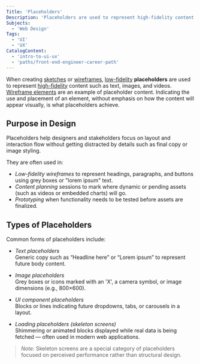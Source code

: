 ```yaml
---
Title: 'Placeholders'
Description: 'Placeholders are used to represent high-fidelity content such as text, images, and videos.'
Subjects:
  - 'Web Design'
Tags:
  - 'UI'
  - 'UX'
CatalogContent:
  - 'intro-to-ui-ux'
  - 'paths/front-end-engineer-career-path'
---
```


When creating [sketches](https://www.codecademy.com/resources/docs/uiux/sketching) or [wireframes](https://www.codecademy.com/resources/docs/uiux/wireframe), [low-fidelity](https://www.codecademy.com/resources/docs/uiux/low-fidelity) **placeholders** are used to represent [high-fidelity](https://www.codecademy.com/resources/docs/uiux/high-fidelity) content such as text, images, and videos. [Wireframe elements](https://www.codecademy.com/resources/docs/uiux/wireframe-elements) are an example of placeholder content. Indicating the use and placement of an element, without emphasis on how the content will appear visually, is what placeholders achieve.

## Purpose in Design

Placeholders help designers and stakeholders focus on layout and interaction flow without getting distracted by details such as final copy or image styling.

They are often used in:

- _Low-fidelity wireframes_ to represent headings, paragraphs, and buttons using grey boxes or "lorem ipsum" text.
- _Content planning_ sessions to mark where dynamic or pending assets (such as videos or embedded charts) will go.
- _Prototyping_ when functionality needs to be tested before assets are finalized.

## Types of Placeholders

Common forms of placeholders include:

- _Text placeholders_  
  Generic copy such as “Headline here” or “Lorem ipsum” to represent future body content.

- _Image placeholders_  
  Grey boxes or icons marked with an 'X', a camera symbol, or image dimensions (e.g., 800×600).

- _UI component placeholders_  
  Blocks or lines indicating future dropdowns, tabs, or carousels in a layout.

- _Loading placeholders (skeleton screens)_  
  Shimmering or animated blocks displayed while real data is being fetched — often used in modern web applications.

> _Note:_ Skeleton screens are a special category of placeholders focused on perceived performance rather than structural design.
